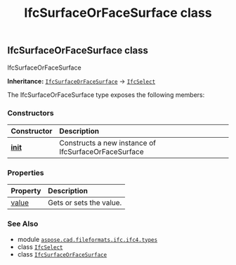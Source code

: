﻿---
title: IfcSurfaceOrFaceSurface class
second_title: Aspose.CAD for Python via .NET API References
description: 
type: docs
weight: 1590
url: /python-net/aspose.cad.fileformats.ifc.ifc4.types/ifcsurfaceorfacesurface/
is_root: false
---

## IfcSurfaceOrFaceSurface class

IfcSurfaceOrFaceSurface



**Inheritance:** [`IfcSurfaceOrFaceSurface`](/cad/python-net/aspose.cad.fileformats.ifc.ifc4.types/ifcsurfaceorfacesurface) → 
[`IfcSelect`](/cad/python-net/aspose.cad.fileformats.ifc/ifcselect)



The IfcSurfaceOrFaceSurface type exposes the following members:

### Constructors
| Constructor | Description |
| :- | :- |
| [__init__](/cad/python-net/aspose.cad.fileformats.ifc.ifc4.types/ifcsurfaceorfacesurface/__init__/#) | Constructs a new instance of IfcSurfaceOrFaceSurface |


### Properties
| Property | Description |
| :- | :- |
| [value](/cad/python-net/aspose.cad.fileformats.ifc.ifc4.types/ifcsurfaceorfacesurface/value) | Gets or sets the value. |



### See Also
* module [`aspose.cad.fileformats.ifc.ifc4.types`](..)
* class [`IfcSelect`](/cad/python-net/aspose.cad.fileformats.ifc/ifcselect)
* class [`IfcSurfaceOrFaceSurface`](/cad/python-net/aspose.cad.fileformats.ifc.ifc4.types/ifcsurfaceorfacesurface)
